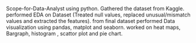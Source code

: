 Scope-for-Data-Analyst using python.
Gathered the dataset from Kaggle.
performed EDA on Dataset (Treated null values, replaced unusual/mismatch values and extracted the features).
from final dataset performed Data visualization using pandas, matplot and seaborn.
worked on heat maps, Bargraph, histogram , scattor plot and pie chart.

